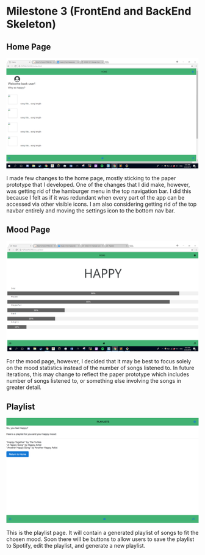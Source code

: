 Milestone 3 (FrontEnd and BackEnd Skeleton)
====

## Home Page

![Image of Home Page](https://github.com/easonychang/cogs121/blob/master/public/images/Milestone3/homepage.png)

I made few changes to the home page, mostly sticking to the paper prototype that I developed. One of the changes that I did make, however, was getting rid of the hamburger menu in the top navigation bar. I did this because I felt as if it was redundant when every part of the app can be accessed via other visible icons. I am also considering getting rid of the top navbar entirely and moving the settings icon to the bottom nav bar. 

## Mood Page

![Image of Mood Page](https://github.com/easonychang/cogs121/blob/master/public/images/Milestone3/moodpage.png)

For the mood page, however, I decided that it may be best to focus solely on the mood statistics instead of the number of songs listened to. In future iterations, this may change to reflect the paper prototype which includes number of songs listened to, or something else involving the songs in greater detail. 


## Playlist

![Image of Playlist Page](https://github.com/easonychang/cogs121/blob/master/public/images/Milestone3/playlistpage.png)

This is the playlist page. It will contain a generated playlist of songs to fit the chosen mood. Soon there will be buttons to allow users to save the playlist to Spotify, edit the playlist, and generate a new playlist.